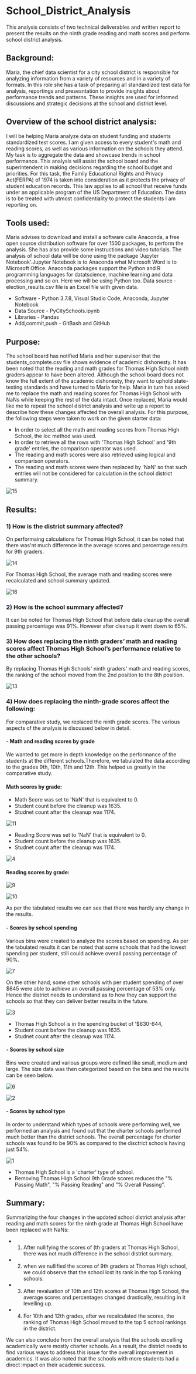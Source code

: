 # School_District_Analysis
This analysis consists of two technical deliverables and written report to present the results on the ninth grade reading and math scores and  perform school district analysis. 


## Background: 

Maria, the chief data scientist for a city school district is responsible for analyzing information from a variety of resources and in a variety of formats. In this role she has a task of preparing all standardized test data for analysis, reportings and presesntation to provide insights about performance trends and patterns. These insights are used for informed discussions and strategic decisions at the school and district level. 

## Overview of the school district analysis:

I will be helping Maria analyze data on student funding and students standardized test scores. I am given access to every student's math and reading scores, as well as various information on the schools they attend. My task is to aggregate the data and showcase trends in school performance. This analysis will assist the school board and the superintendent in making decisions regarding the school budget and priorities. For this task, the Family Educational Rights and Privacy Act(FERPA) of 1974 is taken into consideration as it protects the  privacy of student education records. This law applies to all school that receive funds under an applicable program of the US Department of Education. The data is to be treated with utmost confidentiality to protect the students I am reporting on. 

## Tools used:

Maria advises to download and install a software calle Anaconda, a free open source distribution software for over 1500 packages, to perform the analysis. She has also provide some instructions and video tutorials. The analysis of school data will be done using the package 'Jupyter Notebook'.Jupyter Notebook is to Anaconda what Microsoft Word is to Microsoft Office. Anaconda packages support the Python and R programming languages for datatscience, machine learning and data processing and so on. Here we will be using Python too.
Data source - election_results.csv file is an Excel file with given data.
- Software - Python 3.7.8, Visual Studio Code, Anaconda, Jupyter Notebook
- Data Source - PyCitySchools.ipynb
- Libraries - Pandas
- Add,commit,push - GitBash and GitHub

## Purpose:
The school board has notified Maria and her supervisor that the students_complete.csv file shows evidence of academic dishonesty. It has been noted that the reading and math grades for Thomas High School ninth graders appear to have been altered. Although the school board does not know the full extent of the academic dishonesty, they want to uphold state-testing standards and have turned to Maria for help. Maria in turn has asked me to replace the math and reading scores for Thomas High School with NaNs while keeping the rest of the data intact. Once replaced, Maria would like me to repeat the school district analysis  and write up a report to describe how these changes affected the overall analysis. For this purpose, the following steps were taken to work on the given starter data:
- In order to select all the math and reading scores from Thomas High School, the loc method was used.
- In order to retrieve all the rows with 'Thomas High School' and '9th grade' entries, the comparison operator was used.
- The reading and math scores were also retrieved using logical and comparison operators.
- The reading and math scores were then replaced by 'NaN' so that such entries will not be considered for calculation in the school district summary.
 
![15](https://user-images.githubusercontent.com/23488019/142519175-45dab3df-1bea-4263-88c2-72e4ecbda380.PNG)


## Results: 

### 1) How is the district summary affected?
On performaing calculations for Thomas High School, it can be noted that there was'nt much difference in the average scores and percentage results for 9th graders. 

![14](https://user-images.githubusercontent.com/23488019/142515813-1f590f82-6877-4e17-8396-10c72e6b4359.PNG)


For Thomas High School, the average math and reading scores were recalculated and school summary updated.

![16](https://user-images.githubusercontent.com/23488019/142519551-4e36c80d-4fc8-48ac-bfa5-c2cd1b5c220b.PNG)

### 2) How is the school summary affected?

It can be noted for Thomas High School that before data cleanup the overall passing percentage was 91%. However after cleanup it went down to 65%. 

### 3) How does replacing the ninth graders’ math and reading scores affect Thomas High School’s performance relative to the other schools?

By replacing Thomas High Schools' ninth graders' math and reading scores, the ranking of the school moved from the 2nd position to the 8th position.

![13](https://user-images.githubusercontent.com/23488019/142515676-2f375373-2b3a-46e6-ad2e-2595ec26ffca.PNG)

### 4) How does replacing the ninth-grade scores affect the following:

For comparative study, we replaced the ninth grade scores. The various aspects of the analysis is discussed below in detail. 

#### - Math and reading scores by grade
We wanted to get more in depth knowledge on the performance of the students at the different schools.Therefore, we tabulated the data according to the grades 9th, 10th, 11th and 12th. This helped us greatly in the comparative study.

####            Math scores by grade:
- Math Score was set to 'NaN' that is equivalent to 0.
- Student count before the cleanup was 1635.
- Studnet count after the cleanup was 1174. 

![11](https://user-images.githubusercontent.com/23488019/142514962-8a1bba8c-82bc-439e-81a1-e20fbda2c176.PNG)


- Reading Score was set to 'NaN' that is equivalent to 0.
- Student count before the cleanup was 1635.
- Studnet count after the cleanup was 1174. 

![4](https://user-images.githubusercontent.com/23488019/142515194-c6143a8f-9296-4d82-ba0d-1401b28343a6.PNG)

####            Reading scores by grade:

![9](https://user-images.githubusercontent.com/23488019/142515006-01e3c070-f2cd-4dd0-9059-456feab3f6a5.PNG)

![10](https://user-images.githubusercontent.com/23488019/142514996-c488ce85-0bc5-4c69-9acc-9478ef51b0dd.PNG)


 As per the tabulated results we can see that there was hardly any change in the results.
    
#### - Scores by school spending

Various bins were created to analyze the scores based on spending. As per the tabulated results it can be noted that some schools that had the lowest spending per student, still could achieve overall passing percentage of 90%.
    
![7](https://user-images.githubusercontent.com/23488019/142512379-90137ba5-fb41-4f13-8dec-3996f43ea070.PNG)

On the other hand, some other schools with per student spending of over $645 were able to achieve an overall passing percentage of 53% only. Hence the district needs to understand as to how they can support the schools so that they can deliver better results in the future. 

![3](https://user-images.githubusercontent.com/23488019/142510293-c376a1ac-d397-47d9-ae39-ac6b49e44ed2.PNG)


- Thomas High School is in the spending bucket of '$630-644,
- Student count before the cleanup was 1635.
- Studnet count after the cleanup was 1174.


#### - Scores by school size
 
Bins were created and various groups were defined like small, medium and large. The size data was then categorized based on the bins and the results can be seen below.
      
![6](https://user-images.githubusercontent.com/23488019/142511969-9e574e91-49c5-4a53-b813-bdde13126f74.PNG)

![2](https://user-images.githubusercontent.com/23488019/142509868-1c884215-54bd-4eca-abac-e6642df39973.PNG)

#### - Scores by school type

In order to understand which types of schools were performing well, we performed an analysis and found out that the charter schools performed much better than the district schools. The overall percentage for charter schools was found to be 90% as compared to the disctrict schools having just 54%. 

![1](https://user-images.githubusercontent.com/23488019/142509864-5041e684-a16d-4c67-a14c-cbed9c8c146a.PNG)


- Thomas High School is a 'charter' type of school.
- Removing Thomas High School 9th Grade scores reduces the "% Passing Math", "% Passing Reading" and "% Overall Passing".

## Summary:

Summarizing the  four changes in the updated school district analysis after reading and math scores for the ninth grade at Thomas High School have been replaced with NaNs:

 - 1) After nullifying the scores of (th graders at Thomas High School, there was not much difference in the school district summary.

 - 2) when we nullified the scores of 9th graders at Thomas High school, we could observe that the school lost its rank in the top 5 ranking schools.

 - 3) After revaluation of 10th and 12th scores at Thomas High School, the average scores and percentages changed drastically, resulting in it levelling up.

 - 4) For 10th and 12th grades, after we recalculated the scores, the ranking of Thomas High School moved to the top 5 school rankings in the district. 

 We can also conclude from the overall analysis that the schools excelling academically were mostly charter schools. As a result, the district needs to find various ways to address this issue for the overall improvement in academics.  It was also noted that the schools with more students had a direct impact on their academic success.
